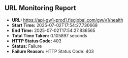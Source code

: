 ## URL Monitoring Report

- **URL:** https://api-gw1-prod1.fisglobal.com/gw/v1/health
- **Start Time:** 2025-07-02T17:54:27.730668
- **End Time:** 2025-07-02T17:54:27.836565
- **Total Time Taken:** 0.105897 seconds
- **HTTP Status Code:** 403
- **Status:** Failure
- **Failure Reason:** HTTP Status Code: 403
